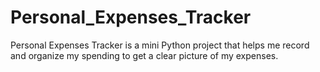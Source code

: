 # Personal_Expenses_Tracker
Personal Expenses Tracker is a mini Python project that helps me record and organize my spending to get a clear picture of my expenses.
